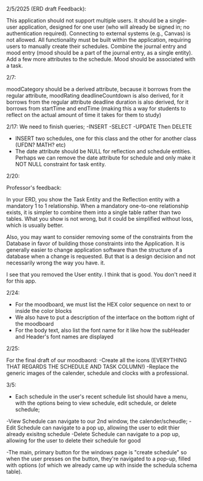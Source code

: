 2/5/2025 (ERD draft Feedback):

This application should not support multiple users.
It should be a single-user application, designed for one user (who will already be signed in; no authentication required).
Connecting to external systems (e.g., Canvas) is not allowed. All functionality must be built within the application, requiring users to manually create their schedules.
Combine the journal entry and mood entry (mood should be a part of the journal entry, as a single entity).
Add a few more attributes to the schedule.
Mood should be associated with a task.

2/7:

moodCategory should be a derived attribute, because it borrows from the regular attribute, moodRating
deadlineCountdown is also derived, for it borrows from the regular attribute deadline
duration is also derived, for it borrows from startTime and endTime (making this a way for students to reflect on the actual amount of time it takes for them to study)

2/17:
We need to finish queries;
-INSERT
-SELECT
-UPDATE
Then DELETE

- INSERT two schedules, one for this class and the other for another class (UFDN? MATH? etc)
- The date attribute should be NULL for reflection and schedule entities. Perhaps we can remove the date attribute for schedule and only make it NOT NULL constraint for task entity. 


2/20: 

Professor's feedback:

In your ERD, you show the Task Entity and the Reflection entity with a mandatory 1 to 1 relationship. When a mandatory one-to-one relationship exists, it is simpler to combine them into a single table rather than two tables. What you show is not wrong, but it could be simplified without loss, which is usually better.

Also, you may want to consider removing some of the constraints from the Database in favor of building those constraints into the Application. It is generally easier to change application software than the structure of a database when a change is requested. But that is a design decision and not necessarily wrong the way you have. it.

I see that you removed the User entity. I think that is good. You don't need it for this app.


2/24:
- For the moodboard, we must list the HEX color sequence on next to or inside the color blocks
- We also have to put a description of the interface on the bottom right of the moodboard
- For the body text, also list the font name for it like how the subHeader and Header's font names are displayed

2/25:

For the final draft of our moodbaord:
-Create all the icons (EVERYTHING THAT REGARDS THE SCHEDULE AND TASK COLUMN!)
-Replace the generic images of the calender, schedule and clocks with a professional.

3/5:
- Each schedule in the user's recent schedule list should have a menu, with the options being to view schedule, edit schedule, or delete schedule;

-View Schedule can navigate to our 2nd window, the calender/scheudle;
-Edit Schedule can navigate to a pop up, allowing the user to edit thier already exisitng schedule
-Delete Schedule can navigate to a pop up, allowing for the user to delete their schedule for good

-The main, primary button for the windows page is "create schedule" so when the user presses on the button, they're navigated to a pop-up, filled with options (of which we already came up with inside the schedula schema table).

